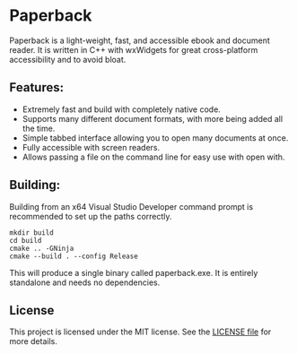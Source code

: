 # Paperback
Paperback is a light-weight, fast, and accessible ebook and document reader. It is written in C++ with wxWidgets for great cross-platform accessibility and to avoid bloat.

## Features:
* Extremely fast and build with completely native code.
* Supports many different document formats, with more being added all the time.
* Simple tabbed interface allowing you to open many documents at once.
* Fully accessible with screen readers.
* Allows passing a file on the command line for easy use with open with.

## Building:
Building from an x64 Visual Studio Developer command prompt is recommended to set up the paths correctly.

```
mkdir build
cd build
cmake .. -GNinja
cmake --build . --config Release
```

This will produce a single binary called paperback.exe. It is entirely standalone and needs no dependencies.

## License
This project is licensed under the MIT license. See the [LICENSE file](LICENSE) for more details.
